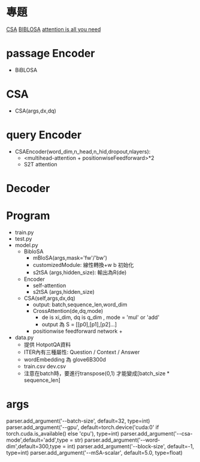 # 專題
[CSA](https://arxiv.org/pdf/2002.07338.pdf)
[BIBLOSA]()
[attention is all you need](https://arxiv.org/pdf/1706.03762.pdf)

# passage Encoder
+ BiBLOSA

# CSA
+ CSA(args,dx,dq)

# query Encoder

+ CSAEncoder(word_dim,n_head,n_hid,dropout,nlayers):
    + <multihead-attention + positionwiseFeedforward>*2
    + S2T attention

# Decoder


# Program

+ train.py
+ test.py
+ model.py
    + BibloSA
        + mBloSA(args,mask='fw'/'bw')
        + customizedModule: 線性轉換+w b 初始化
        + s2tSA (args,hidden_size): 輸出為R(de)
    + Encoder
        + self-attention
        + s2tSA (args,hidden_size)
    + CSA(self,args,dx,dq)
        + output: batch,sequence_len,word_dim
        + CrossAttention(de,dq,mode)
            + de is xi_dim, dq is q_dim , mode = 'mul' or 'add'
            + output 為 S = [[p0],[p1],[p2]...]
        + positionwise feedforward network
            + 
+ data.py
    + 提供 HotpotQA資料
    + ITER內有三種屬性: Question / Context / Answer
    + wordEmbedding 為 glove6B300d
    + train.csv dev.csv
    + 注意在batch時，要進行transpose(0,1) 才能變成[batch_size * sequence_len]
 
 # args
parser.add_argument('--batch-size', default=32, type=int)
parser.add_argument('--gpu', default=torch.device('cuda:0' if torch.cuda.is_available() else 'cpu'), type=int)
parser.add_argument('--csa-mode',default='add',type = str)
parser.add_argument('--word-dim',default=300,type = int)
parser.add_argument('--block-size', default=-1, type=int)
parser.add_argument('--mSA-scalar', default=5.0, type=float)